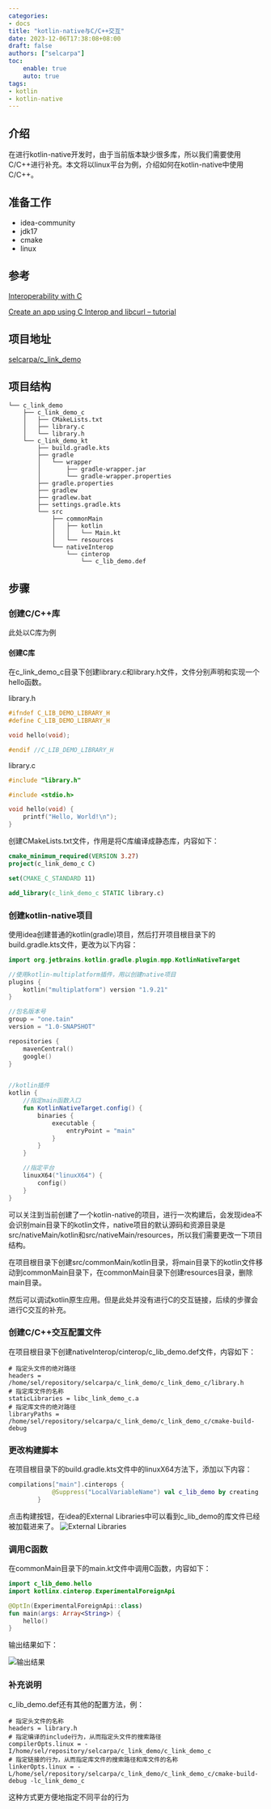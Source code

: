 ```yaml
---
categories:
- docs
title: "kotlin-native与C/C++交互"
date: 2023-12-06T17:38:08+08:00
draft: false
authors: ["selcarpa"]
toc: 
    enable: true
    auto: true
tags:
- kotlin
- kotlin-native
---
```


## 介绍

在进行kotlin-native开发时，由于当前版本缺少很多库，所以我们需要使用C/C++进行补充。本文将以linux平台为例，介绍如何在kotlin-native中使用C/C++。

## 准备工作

- idea-community
- jdk17
- cmake
- linux


## 参考

[Interoperability with C](https://kotlinlang.org/docs/native-c-interop.html)

[Create an app using C Interop and libcurl – tutorial](https://kotlinlang.org/docs/native-app-with-c-and-libcurl.html)

## 项目地址

[selcarpa/c_link_demo](https://github.com/selcarpa/c_link_demo)

## 项目结构

```
└── c_link_demo
    ├── c_link_demo_c
    │   ├── CMakeLists.txt
    │   ├── library.c
    │   └── library.h
    └── c_link_demo_kt
        ├── build.gradle.kts
        ├── gradle
        │   └── wrapper
        │       ├── gradle-wrapper.jar
        │       └── gradle-wrapper.properties
        ├── gradle.properties
        ├── gradlew
        ├── gradlew.bat
        ├── settings.gradle.kts
        └── src
            ├── commonMain
            │   ├── kotlin
            │   │   └── Main.kt
            │   └── resources
            └── nativeInterop
                └── cinterop
                    └── c_lib_demo.def
```

## 步骤

### 创建C/C++库

此处以C库为例

#### 创建C库

在c_link_demo_c目录下创建library.c和library.h文件，文件分别声明和实现一个hello函数。

library.h

```c
#ifndef C_LIB_DEMO_LIBRARY_H
#define C_LIB_DEMO_LIBRARY_H

void hello(void);

#endif //C_LIB_DEMO_LIBRARY_H
```

library.c

```c
#include "library.h"

#include <stdio.h>

void hello(void) {
    printf("Hello, World!\n");
}
```

创建CMakeLists.txt文件，作用是将C库编译成静态库，内容如下：

```cmake
cmake_minimum_required(VERSION 3.27)
project(c_link_demo_c C)

set(CMAKE_C_STANDARD 11)

add_library(c_link_demo_c STATIC library.c)
```

### 创建kotlin-native项目

使用idea创建普通的kotlin(gradle)项目，然后打开项目根目录下的build.gradle.kts文件，更改为以下内容：

```kotlin
import org.jetbrains.kotlin.gradle.plugin.mpp.KotlinNativeTarget

//使用kotlin-multiplatform插件，用以创建native项目
plugins {
    kotlin("multiplatform") version "1.9.21"
}

//包名版本号
group = "one.tain"
version = "1.0-SNAPSHOT"

repositories {
    mavenCentral()
    google()
}


//kotlin插件
kotlin {
    //指定main函数入口
    fun KotlinNativeTarget.config() {
        binaries {
            executable {
                entryPoint = "main"
            }
        }
    }

    //指定平台
    linuxX64("linuxX64") {
        config()
    }
}

```

可以关注到当前创建了一个kotlin-native的项目，进行一次构建后，会发现idea不会识别main目录下的kotlin文件，native项目的默认源码和资源目录是src/nativeMain/kotlin和src/nativeMain/resources，所以我们需要更改一下项目结构。

在项目根目录下创建src/commonMain/kotlin目录，将main目录下的kotlin文件移动到commonMain目录下，在commonMain目录下创建resources目录，删除main目录。

然后可以调试kotlin原生应用。但是此处并没有进行C的交互链接，后续的步骤会进行C交互的补充。

### 创建C/C++交互配置文件

在项目根目录下创建nativeInterop/cinterop/c_lib_demo.def文件，内容如下：

```properties
# 指定头文件的绝对路径
headers = /home/sel/repository/selcarpa/c_link_demo/c_link_demo_c/library.h
# 指定库文件的名称
staticLibraries = libc_link_demo_c.a
# 指定库文件的绝对路径
libraryPaths = /home/sel/repository/selcarpa/c_link_demo/c_link_demo_c/cmake-build-debug
```

### 更改构建脚本

在项目根目录下的build.gradle.kts文件中的linuxX64方法下，添加以下内容：

```kotlin
compilations["main"].cinterops {
            @Suppress("LocalVariableName") val c_lib_demo by creating
        }
```

点击构建按钮，在idea的External Libraries中可以看到c_lib_demo的库文件已经被加载进来了。
![External Libraries](images/128376.png)

### 调用C函数

在commonMain目录下的main.kt文件中调用C函数，内容如下：

```kotlin
import c_lib_demo.hello
import kotlinx.cinterop.ExperimentalForeignApi

@OptIn(ExperimentalForeignApi::class)
fun main(args: Array<String>) {
    hello()
}
```

输出结果如下：


![输出结果](images/1233245.png)


### 补充说明

c_lib_demo.def还有其他的配置方法，例：

```properties
# 指定头文件的名称
headers = library.h
# 指定编译的include行为，从而指定头文件的搜索路径
compilerOpts.linux = -I/home/sel/repository/selcarpa/c_link_demo/c_link_demo_c
# 指定链接的行为，从而指定库文件的搜索路径和库文件的名称
linkerOpts.linux = -L/home/sel/repository/selcarpa/c_link_demo/c_link_demo_c/cmake-build-debug -lc_link_demo_c
```

这种方式更方便地指定不同平台的行为